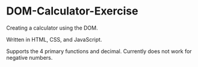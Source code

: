 # DOM-Calculator-Exercise
Creating a calculator using the DOM.

Written in HTML, CSS, and JavaScript.

Supports the 4 primary functions and decimal. Currently does not work for negative numbers.
